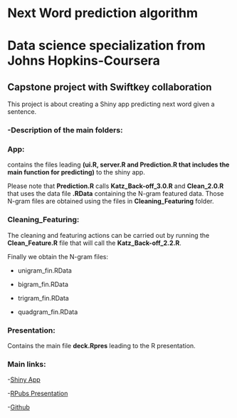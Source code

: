 # Next Word prediction algorithm

# Data science specialization from Johns Hopkins-Coursera

## Capstone project with Swiftkey collaboration

This project is about creating a Shiny app predicting next word given a sentence.

### -Description of the main folders:

### App:
contains the files leading **(ui.R, server.R and Prediction.R that includes the main function for predicting)** to the shiny app.

Please note that **Prediction.R** calls **Katz_Back-off_3.0.R** and **Clean_2.0.R** that uses the data file **.RData** containing the N-gram featured data. Those N-gram files are obtained using the files in **Cleaning_Featuring** folder.


### Cleaning_Featuring:
The cleaning and featuring actions can be carried out by running the **Clean_Feature.R** file that will call the **Katz_Back-off_2.2.R**. 

Finally we obtain the N-gram files:

- unigram_fin.RData

- bigram_fin.RData

- trigram_fin.RData

- quadgram_fin.RData


### Presentation:
Contains the main file **deck.Rpres** leading to the R presentation.


### Main links:

-[Shiny App](https://jordiac.shinyapps.io/nlp_nwp/)

-[RPubs Presentation](http://rpubs.com/jordiac/Capstone_DDS)

-[Github](https://github.com/jordiac/Capstone_DSS)

